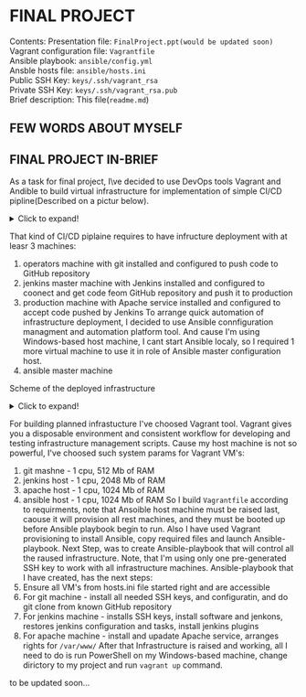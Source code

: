 # FINAL PROJECT

Contents:
Presentation file: ```FinalProject.ppt(would be updated soon)```  
Vagrant configuration file: ```Vagrantfile```  
Ansible playbook: ```ansible/config.yml```  
Ansble hosts file: ```ansible/hosts.ini```  
Public SSH Key: ```keys/.ssh/vagrant_rsa```  
Private SSH Key: ```keys/.ssh/vagrant_rsa.pub```  
Brief description: This file(```readme.md```)  
  

## FEW WORDS ABOUT MYSELF

## FINAL PROJECT IN-BRIEF
As a task for final project, I\ve decided to use DevOps tools Vagrant and Andible to build virtual infrastructure for implementation of simple CI/CD pipline(Described on a pictur below). 

<details>
  <summary>Click to expand!</summary>

  ![img](images/pipeline.jpg)
</details>

That kind of CI/CD piplaine requires to have infructure deployment with at leasr 3 machines:
1. operators machine with git installed and configured to push code to GitHub repository
2. jenkins master machine with Jenkins installed and configured to coonect and get code feom GitHub repository and push it to production
3. production machine with Apache service installed and configured to accept code pushed by Jenkins
To arrange quick automation of infrastructure deployment, I decided to use Ansible connfiguration managment and automation platform tool. And cause I'm using Windows-based host machine, I cant start Ansible localy, so I required 1 more virtual machine to use it in role of Ansible master configuration host.
4. ansible master machine

Scheme of the deployed infrastructure
<details>
  <summary>Click to expand!</summary>

  ![img](images/vagrant_host.jpg)
</details>

For building planned infrastucture I've choosed Vagrant tool. Vagrant gives you a disposable environment and consistent workflow for developing and testing infrastructure management scripts.
Cause my host machine is not so powerful, I've choosed such system params for Vagrant VM's:
1. git mashne - 1 cpu, 512 Mb of RAM
2. jenkins host - 1 cpu, 2048 Mb of RAM
3. apache host - 1 cpu, 1024 Mb of RAM
4. ansible host - 1 cpu, 1024 Mb of RAM
So I build ```Vagrantfile``` according to requirments, note that Ansoible host machine must be raised last, caouse it will provision all rest machines, and they must be booted up before Ansible playbook begin to run.
Also I have used Vagrant provisioning to install Ansible, copy required files and launch Ansible-playbook.
Next Step, was to create Ansible-playbook that will control all the raused infrastructure. Note, that I'm using only one pre-generated SSH key to work with all infrastructure machines.
Ansible-playbook that I have created, has the next steps:
1. Ensure all VM's from hosts.ini file started right and are accessible
2. For git machine - install all needed SSH keys, and configuratin, and do git clone from known GitHub repository
3. For jenkins machine - installs SSH keys, install software and jenkons, restores jenkins configuration and tasks, install jenkins plugins
4. For apache machine - install and upadate Apache service, arranges rights for ```/var/www/```
After that Infrastructure is raised and working, all I need to do is run PowerShell on my Windows-based machine, change dirictory to my project and run ```vagrant up``` command.

to be updated soon...